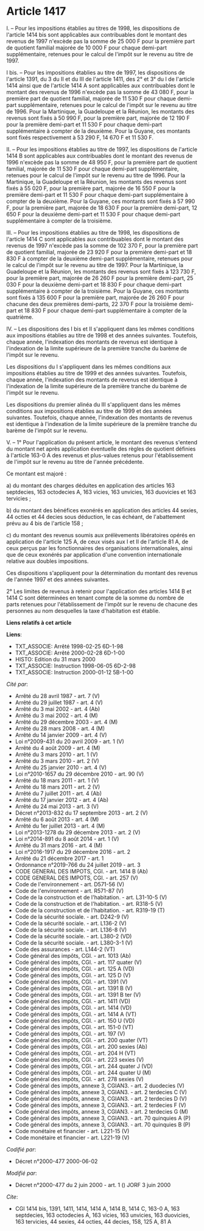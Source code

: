# Article 1417

I. – Pour les impositions établies au titres de 1998, les dispositions de l'article 1414 bis sont applicables aux
contribuables dont le montant des revenus de 1997 n'excède pas la somme de 25 000 F pour la première part de quotient
familial majorée de 10 000 F pour chaque demi-part supplémentaire, retenues pour le calcul de l'impôt sur le revenu au titre
de 1997.

I bis. – Pour les impositions établies au titre de 1997, les dispositions de l'article 1391, du 3 du II et du III de
l'article 1411, des 2° et 3° du I de l'article 1414 ainsi que de l'article 1414 A sont applicables aux contribuables dont le
montant des revenus de 1996 n'excède pas la somme de 43 080 F, pour la première part de quotient familial, majorée de 11 530
F pour chaque demi-part supplémentaire, retenues pour le calcul de l'impôt sur le revenu au titre de 1996. Pour la
Martinique, la Guadeloupe et la Réunion, les montants des revenus sont fixés à 50 990 F, pour la première part, majorée de 12
190 F pour la première demi-part et 11 530 F pour chaque demi-part supplémentaire à compter de la deuxième. Pour la Guyane,
ces montants sont fixés respectivement à 53 290 F, 14 670 F et 11 530 F.

II. – Pour les impositions établies au titre de 1997, les dispositions de l'article 1414 B sont applicables aux contribuables
dont le montant des revenus de 1996 n'excède pas la somme de 48 950 F, pour la première part de quotient familial, majorée de
11 530 F pour chaque demi-part supplémentaire, retenues pour le calcul de l'impôt sur le revenu au titre de 1996. Pour la
Martinique, la Guadeloupe et la Réunion, les montants des revenus sont fixés à 55 020 F, pour la première part, majorée de 16
550 F pour la première demi-part et 11 530 F pour chaque demi-part supplémentaire à compter de la deuxième. Pour la Guyane,
ces montants sont fixés à 57 990 F, pour la première part, majorée de 18 630 F pour la première demi-part, 12 650 F pour la
deuxième demi-part et 11 530 F pour chaque demi-part supplémentaire à compter de la troisième.

III. – Pour les impositions établies au titre de 1998, les dispositions de l'article 1414 C sont applicables aux
contribuables dont le montant des revenus de 1997 n'excède pas la somme de 102 370 F, pour la première part de quotient
familial, majorée de 23 920 F pour la première demi-part et 18 830 F à compter de la deuxième demi-part supplémentaire,
retenues pour le calcul de l'impôt sur le revenu au titre de 1997. Pour la Martinique, la Guadeloupe et la Réunion, les
montants des revenus sont fixés à 123 730 F, pour la première part, majorée de 26 260 F pour la première demi-part, 25 030 F
pour la deuxième demi-part et 18 830 F pour chaque demi-part supplémentaire à compter de la troisième. Pour la Guyane, ces
montants sont fixés à 135 600 F pour la première part, majorée de 26 260 F pour chacune des deux premières demi-parts, 22 370
F pour la troisième demi-part et 18 830 F pour chaque demi-part supplémentaire à compter de la quatrième.

IV. – Les dispositions des I bis et II s'appliquent dans les mêmes conditions aux impositions établies au titre de 1998 et
des années suivantes. Toutefois, chaque année, l'indexation des montants de revenus est identique à l'indexation de la limite
supérieure de la première tranche du barème de l'impôt sur le revenu.

Les dispositions du I s'appliquent dans les mêmes conditions aux impositions établies au titre de 1999 et des années
suivantes. Toutefois, chaque année, l'indexation des montants de revenus est identique à l'indexation de la limite supérieure
de la première tranche du barème de l'impôt sur le revenu.

Les dispositions du premier alinéa du III s'appliquent dans les mêmes conditions aux impositions établies au titre de 1999 et
des années suivantes. Toutefois, chaque année, l'indexation des montants de revenus est identique à l'indexation de la limite
supérieure de la première tranche du barème de l'impôt sur le revenu.

V. – 1° Pour l'application du présent article, le montant des revenus s'entend du montant net après application éventuelle
des règles de quotient définies à l'article 163-0 A des revenus et plus-values retenus pour l'établissement de l'impôt sur le
revenu au titre de l'année précédente.

Ce montant est majoré :

a) du montant des charges déduites en application des articles 163 septdecies, 163 octodecies A, 163 vicies, 163 unvicies,
163 duovicies et 163 tervicies ;

b) du montant des bénéfices exonérés en application des articles 44 sexies, 44 octies et 44 decies sous déduction, le cas
échéant, de l'abattement prévu au 4 bis de l'article 158 ;

c) du montant des revenus soumis aux prélèvements libératoires opérés en application de l'article 125 A, de ceux visés aux I
et II de l'article 81 A, de ceux perçus par les fonctionnaires des organisations internationales, ainsi que de ceux exonérés
par application d'une convention internationale relative aux doubles impositions.

Ces dispositions s'appliquent pour la détermination du montant des revenus de l'année 1997 et des années suivantes.

2° Les limites de revenus à retenir pour l'application des articles 1414 B et 1414 C sont déterminées en tenant compte de la
somme du nombre de parts retenues pour l'établissement de l'impôt sur le revenu de chacune des personnes au nom desquelles la
taxe d'habitation est établie.

**Liens relatifs à cet article**

**Liens**:

  - TXT_ASSOCIE: Arrêté 1998-02-25 6D-1-98
  - TXT_ASSOCIE: Arrêté 2000-02-28 6D-1-00
  - HISTO: Edition du 31 mars 2000
  - TXT_ASSOCIE: Instruction 1998-06-05 6D-2-98
  - TXT_ASSOCIE: Instruction 2000-01-12 5B-1-00

_Cité par_:

  - Arrêté du 28 avril 1987 - art. 7 (V)
  - Arrêté du 29 juillet 1987 - art. 4 (V)
  - Arrêté du 3 mai 2002 - art. 4 (Ab)
  - Arrêté du 3 mai 2002 - art. 4 (M)
  - Arrêté du 29 décembre 2003 - art. 4 (M)
  - Arrêté du 28 mars 2008 - art. 4 (M)
  - Arrêté du 14 janvier 2009 - art. 4 (V)
  - Loi n°2009-431 du 20 avril 2009 - art. 1 (V)
  - Arrêté du 4 août 2009 - art. 4 (M)
  - Arrêté du 3 mars 2010 - art. 1 (V)
  - Arrêté du 3 mars 2010 - art. 2 (V)
  - Arrêté du 25 janvier 2010 - art. 4 (V)
  - Loi n°2010-1657 du 29 décembre 2010 - art. 90 (V)
  - Arrêté du 18 mars 2011 - art. 1 (V)
  - Arrêté du 18 mars 2011 - art. 2 (V)
  - Arrêté du 7 juillet 2011 - art. 4 (Ab)
  - Arrêté du 17 janvier 2012 - art. 4 (Ab)
  - Arrêté du 24 mai 2013 - art. 3 (V)
  - Décret n°2013-832 du 17 septembre 2013 - art. 2 (V)
  - Arrêté du 6 août 2013 - art. 4 (M)
  - Arrêté du 1er juillet 2013 - art. 4 (M)
  - Loi n°2013-1278 du 29 décembre 2013 - art. 2 (V)
  - Loi n°2014-891 du 8 août 2014 - art. 1 (V)
  - Arrêté du 31 mars 2016 - art. 4 (M)
  - Loi n°2016-1917 du 29 décembre 2016 - art. 2
  - Arrêté du 21 décembre 2017 - art. 1
  - Ordonnance n°2019-766 du 24 juillet 2019 - art. 3
  - CODE GENERAL DES IMPOTS, CGI. - art. 1414 B (Ab)
  - CODE GENERAL DES IMPOTS, CGI. - art. 257 (V)
  - Code de l'environnement - art. D571-56 (V)
  - Code de l'environnement - art. R571-87 (V)
  - Code de la construction et de l'habitation. - art. L31-10-5 (V)
  - Code de la construction et de l'habitation. - art. R318-5 (V)
  - Code de la construction et de l'habitation. - art. R319-19 (T)
  - Code de la sécurité sociale. - art. D242-9 (V)
  - Code de la sécurité sociale. - art. L136-2 (V)
  - Code de la sécurité sociale. - art. L136-8 (V)
  - Code de la sécurité sociale. - art. L380-2 (VD)
  - Code de la sécurité sociale. - art. L380-3-1 (V)
  - Code des assurances - art. L144-2 (VT)
  - Code général des impôts, CGI. - art. 1013 (Ab)
  - Code général des impôts, CGI. - art. 117 quater (V)
  - Code général des impôts, CGI. - art. 125 A (VD)
  - Code général des impôts, CGI. - art. 125 D (V)
  - Code général des impôts, CGI. - art. 1391 (V)
  - Code général des impôts, CGI. - art. 1391 B (V)
  - Code général des impôts, CGI. - art. 1391 B ter (V)
  - Code général des impôts, CGI. - art. 1411 (VD)
  - Code général des impôts, CGI. - art. 1414 (VD)
  - Code général des impôts, CGI. - art. 1414 A (VT)
  - Code général des impôts, CGI. - art. 150 U (VD)
  - Code général des impôts, CGI. - art. 151-0 (VT)
  - Code général des impôts, CGI. - art. 197 (V)
  - Code général des impôts, CGI. - art. 200 quater (VT)
  - Code général des impôts, CGI. - art. 200 sexies (Ab)
  - Code général des impôts, CGI. - art. 204 H (VT)
  - Code général des impôts, CGI. - art. 223 sexies (V)
  - Code général des impôts, CGI. - art. 244 quater J (VD)
  - Code général des impôts, CGI. - art. 244 quater U (M)
  - Code général des impôts, CGI. - art. 278 sexies (V)
  - Code général des impôts, annexe 3, CGIAN3. - art. 2 duodecies (V)
  - Code général des impôts, annexe 3, CGIAN3. - art. 2 terdecies C (V)
  - Code général des impôts, annexe 3, CGIAN3. - art. 2 terdecies D (V)
  - Code général des impôts, annexe 3, CGIAN3. - art. 2 terdecies F (V)
  - Code général des impôts, annexe 3, CGIAN3. - art. 2 terdecies G (M)
  - Code général des impôts, annexe 3, CGIAN3. - art. 70 quinquies A (P)
  - Code général des impôts, annexe 3, CGIAN3. - art. 70 quinquies B (P)
  - Code monétaire et financier - art. L221-15 (V)
  - Code monétaire et financier - art. L221-19 (V)

_Codifié par_:

  - Décret n°2000-477 2000-06-02

_Modifié par_:

  - Décret n°2000-477 du 2 juin 2000 - art. 1 () JORF 3 juin 2000

_Cite_:

  - CGI 1414 bis, 1391, 1411, 1414, 1414 A, 1414 B, 1414 C, 163-0 A, 163 septdecies, 163 octodecies A, 163 vicies, 163 unvicies, 163 duovicies, 163 tervicies, 44 sexies, 44 octies, 44 decies, 158, 125 A, 81 A
